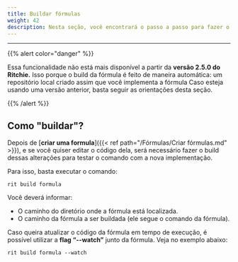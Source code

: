 ```yaml
---
title: Buildar fórmulas
weight: 42
description: Nesta seção, você encontrará o passo a passo para fazer o build de fórmulas no Ritchie.
---
```


---

{{% alert color="danger" %}}

Essa funcionalidade não está mais disponível a partir da **versão 2.5.0 do Ritchie.** Isso porque o build da fórmula é feito de maneira automática: um repositório local criado assim que você implementa a fórmula
Caso esteja usando uma versão anterior, basta seguir as orientações desta seção. 


{{% /alert %}}

## Como "buildar"?

Depois de [**criar uma formula**]({{< ref path="/Fórmulas/Criar fórmulas.md" >}}), e se você quiser editar o código dela, será necessário fazer o build dessas alterações para testar o comando com a nova implementação. 

Para isso, basta executar o comando:  

```text
rit build formula
```

Você deverá informar: 

* O caminho  do diretório onde a fórmula está localizada.
* O caminho da fórmula a ser buildada (ele segue o comando da fórmula). 

Caso queira atualizar o código da fórmula em tempo de execução, é possível utilizar a **flag “--watch”** junto da fórmula. Veja no exemplo abaixo:

```text
rit build formula --watch
```
